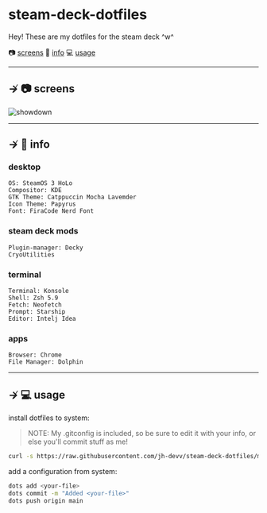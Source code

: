 # steam-deck-dotfiles

Hey! These are my dotfiles for the steam deck ^w^

📷 [screens](#--screens)
📝 [info](#--info)
💻 [usage](#--usage)

---

## ↛ 📷 screens

![showdown](https://github.com/jh-devv/steam-deck-dotfiles/assets/122896463/64dfc28f-e709-47a4-a686-dffb2fb93485)


---

## ↛ 📝 info

### desktop

```text
OS: SteamOS 3 HoLo
Compositor: KDE
GTK Theme: Catppuccin Mocha Lavemder
Icon Theme: Papyrus
Font: FiraCode Nerd Font
```

### steam deck mods

```text
Plugin-manager: Decky
CryoUtilities
```

### terminal

```text
Terminal: Konsole
Shell: Zsh 5.9
Fetch: Neofetch
Prompt: Starship
Editor: Intelj Idea
```

### apps

```text
Browser: Chrome
File Manager: Dolphin
```

---

## ↛ 💻 usage

install dotfiles to system:

> NOTE: My .gitconfig is included, so be sure to edit it with your info, or else you'll commit stuff as me!

```sh
curl -s https://raw.githubusercontent.com/jh-devv/steam-deck-dotfiles/main/.local/bin/install.sh | sh
```

add a configuration from system:

```sh
dots add <your-file>
dots commit -m "Added <your-file>"
dots push origin main
```
